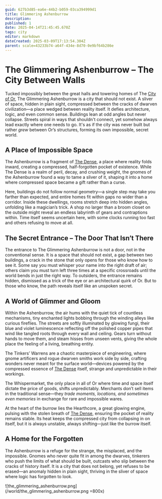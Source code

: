 ```yaml
---
guid: 627b3d85-ea6e-44b2-b059-03ca394999d1
title: Glimmering Ashenburrow
description: 
published: 1
date: 2025-04-14T21:45:45.670Z
tags: city
editor: markdown
dateCreated: 2025-03-09T17:13:54.304Z
parent: scale=43233b74-a64f-434e-8d70-0e9bf64b286e
---
```


# The Glimmering Ashenburrow – The City Between Walls  

Tucked impossibly between the great halls and towering homes of The [City of Or](/geography/settlement/city/city-of-or.md), The Glimmering Ashenburrow is a city that should not exist. A sliver of space, hidden in plain sight, compressed between the cracks of dwarven civilization—a place wedged between reality itself. It defies architecture, logic, and even common sense. Buildings lean at odd angles but never collapse. Streets spiral in ways that shouldn't connect, yet somehow always lead exactly where one needs to go. It's as if the city was never built but rather *grew* between Or’s structures, forming its own impossible, secret world.  

## A Place of Impossible Space
The Ashenburrow is a fragment of [The Dense](/geography/realm/the-dense.md), a place where reality folds inward, creating a compressed, half-forgotten pocket of existence. While The Dense is a realm of peril, decay, and crushing weight, the gnomes of the Ashenburrow found a way to tame a sliver of it, shaping it into a home where compressed space became a gift rather than a curse.  

Here, buildings do not follow normal geometry—a single step may take you farther than expected, and entire homes fit within gaps no wider than a corridor. Inside these dwellings, rooms stretch deep into hidden angles, unfolding like a magician’s trick. A shop no larger than a broom closet on the outside might reveal an endless labyrinth of gears and contraptions within. Time itself seems uncertain here, with some clocks running too fast and others refusing to move at all.  

## The Secret Entrance – The Door That Isn’t There  
The entrance to The Glimmering Ashenburrow is not a door, not in the conventional sense. It is a space that should not exist, a gap between two buildings, a crack in the stone that only opens for those who know how to see it. Some say you must whisper your name into the right draft of air; others claim you must turn left three times at a specific crossroads until the world bends in just the right way. To outsiders, the entrance remains hidden, dismissed as a trick of the eye or an architectural quirk of Or. But to those who know, the path reveals itself like an unspoken secret.  

## A World of Glimmer and Gloom  
Within the Ashenburrow, the air hums with the quiet tick of countless mechanisms, tiny enchanted lights bobbing through the winding alleys like curious fireflies. The streets are softly illuminated by glowing fungi, their blue and violet luminescence reflecting off the polished copper pipes that wind like tangled roots through every wall and ceiling. Gears turn without hands to move them, and steam hisses from unseen vents, giving the whole place the feeling of a living, breathing entity.  

The Tinkers’ Warrens are a chaotic masterpiece of engineering, where gnome artificers and rogue dwarven smiths work side by side, crafting wonders never meant for the surface world—devices powered by the compressed essence of [The Dense](/geography/realm/the-dense.md) itself, strange and unpredictable in their workings.  

The Whispermarket, the only place in all of Or where time and space itself dictate the price of goods, shifts unpredictably. Merchants don’t sell items in the traditional sense—they *trade moments, locations, and sometimes even memories* in exchange for rare and impossible wares.  

At the heart of the burrow lies the Hearthcore, a great glowing engine, pulsing with the stolen breath of [The Dense](/geography/realm/the-dense.md), ensuring the pocket of reality remains stable. Its heat keeps the compressed city from collapsing in on itself, but it is always unstable, always shifting—just like the burrow itself.  

## A Home for the Forgotten  
The Ashenburrow is a refuge for the strange, the misplaced, and the impossible. Gnomes who never quite fit in among the dwarves, tinkerers who push the limits of what should be built, outcasts who slip between the cracks of history itself. It is a city that does not belong, yet refuses to be erased—an anomaly hidden in plain sight, thriving in the sliver of space where logic has forgotten to look.

![the_glimmering_ashenburrow.png](/world/the_glimmering_ashenburrow.png =800x)

